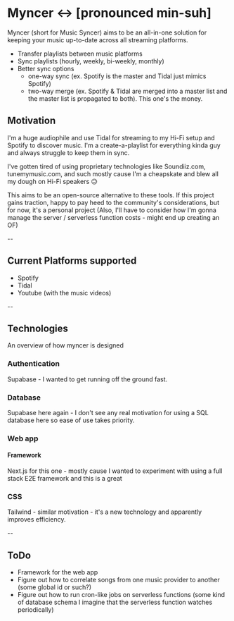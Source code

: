 # Myncer ↔️ [pronounced min-suh]

Myncer (short for Music Syncer) aims to be an all-in-one solution for keeping your music up-to-date across all streaming platforms.

* Transfer playlists between music platforms
* Sync playlists (hourly, weekly, bi-weekly, monthly)
* Better sync options
    * one-way sync (ex. Spotify is the master and Tidal just mimics Spotify)
    * two-way merge (ex. Spotify & Tidal are merged into a master list and the master list is propagated to both). This one's the money.

## Motivation

I'm a huge audiophile and use Tidal for streaming to my Hi-Fi setup and Spotify to discover music. I'm a create-a-playlist for everything kinda guy and always struggle to keep them in sync.

I've gotten tired of using proprietary technologies like Soundiiz.com, tunemymusic.com, and such mostly cause I'm a cheapskate and blew all my dough on Hi-Fi speakers 😥

This aims to be an open-source alternative to these tools. If this project gains traction, happy to pay heed to the community's considerations, but for now, it's a personal project (Also, I'll have to consider how I'm gonna manage the server / serverless function costs - might end up creating an OF)

--

## Current Platforms supported

* Spotify
* Tidal
* Youtube (with the music videos)

--

## Technologies

An overview of how myncer is designed

### Authentication

Supabase - I wanted to get running off the ground fast. 

### Database

Supabase here again - I don't see any real motivation for using a SQL database here so ease of use takes priority.

### Web app

#### Framework
Next.js for this one - mostly cause I wanted to experiment with using a full stack E2E framework and this is a great

### CSS
Tailwind - similar motivation - it's a new technology and apparently improves efficiency.

--

## ToDo
* Framework for the web app
* Figure out how to correlate songs from one music provider to another (some global id or such?)
* Figure out how to run cron-like jobs on serverless functions (some kind of database schema I imagine that the serverless function watches periodically)